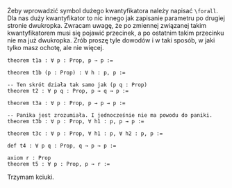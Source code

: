 Żeby wprowadzić symbol dużego kwantyfikatora należy napisać `\forall`. Dla nas duży kwantyfikator to
nic innego jak zapisanie parametru po drugiej stronie dwukropka. Zwracam uwagę, że po zmiennej
związanej takim kwantyfikatorem musi się pojawić przecinek, a po ostatnim takim przecinku nie ma już
dwukropka. Zrób proszę tyle dowodów i w taki sposób, w jaki tylko masz ochotę, ale nie więcej.

```lean
theorem t1a : ∀ p : Prop, p → p :=

theorem t1b (p : Prop) : ∀ h : p, p :=

-- Ten skrót działa tak samo jak (p q : Prop)
theorem t2 : ∀ p q : Prop, p → q → p :=

theorem t3a : ∀ p : Prop, p → p → p :=

-- Panika jest zrozumiała. I jednocześnie nie ma powodu do paniki.
theorem t3b : ∀ p : Prop, ∀ h1 : p, p → p :=

theorem t3c : ∀ p : Prop, ∀ h1 : p, ∀ h2 : p, p :=

def t4 : ∀ p q : Prop, q → p → p :=

axiom r : Prop
theorem t5 : ∀ p : Prop, p → r :=
```

Trzymam kciuki.

